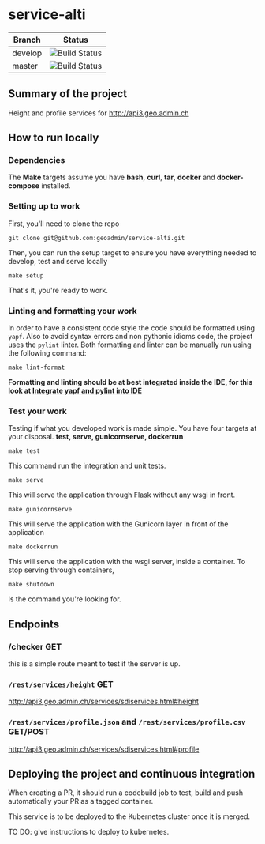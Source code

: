 # service-alti

| Branch | Status |
|--------|-----------|
| develop | ![Build Status](https://codebuild.eu-central-1.amazonaws.com/badges?uuid=eyJlbmNyeXB0ZWREYXRhIjoiUzFGKzRsYzJaVzdQVTd5VHR0Sng3VEo5dk9uMDYwNUZWcmtMV0pQaGdEcCtJZStxN0YyU3E2ZERxVThLK0lXczNEVG51c0RGSm9pU0NiNHA2L0lGZDdVPSIsIml2UGFyYW1ldGVyU3BlYyI6IjJ6cnVFeVo3V3RPMnJXZlMiLCJtYXRlcmlhbFNldFNlcmlhbCI6MX0%3D&branch=develop) |
| master | ![Build Status](https://codebuild.eu-central-1.amazonaws.com/badges?uuid=eyJlbmNyeXB0ZWREYXRhIjoiUzFGKzRsYzJaVzdQVTd5VHR0Sng3VEo5dk9uMDYwNUZWcmtMV0pQaGdEcCtJZStxN0YyU3E2ZERxVThLK0lXczNEVG51c0RGSm9pU0NiNHA2L0lGZDdVPSIsIml2UGFyYW1ldGVyU3BlYyI6IjJ6cnVFeVo3V3RPMnJXZlMiLCJtYXRlcmlhbFNldFNlcmlhbCI6MX0%3D&branch=master) |

## Summary of the project

Height and profile services for http://api3.geo.admin.ch

## How to run locally

### Dependencies

The **Make** targets assume you have **bash**, **curl**, **tar**, **docker** and **docker-compose** installed.

### Setting up to work

First, you'll need to clone the repo

    git clone git@github.com:geoadmin/service-alti.git

Then, you can run the setup target to ensure you have everything needed to develop, test and serve locally

    make setup

That's it, you're ready to work.

### Linting and formatting your work

In order to have a consistent code style the code should be formatted using `yapf`. Also to avoid syntax errors and non
pythonic idioms code, the project uses the `pylint` linter. Both formatting and linter can be manually run using the
following command:

    make lint-format

**Formatting and linting should be at best integrated inside the IDE, for this look at
[Integrate yapf and pylint into IDE](https://github.com/geoadmin/doc-guidelines/blob/master/PYTHON.md#yapf-and-pylint-ide-integration)**

### Test your work

Testing if what you developed work is made simple. You have four targets at your disposal. **test, serve, gunicornserve, dockerrun**

    make test

This command run the integration and unit tests.

    make serve

This will serve the application through Flask without any wsgi in front.

    make gunicornserve

This will serve the application with the Gunicorn layer in front of the application

    make dockerrun

This will serve the application with the wsgi server, inside a container.
To stop serving through containers,

    make shutdown

Is the command you're looking for.

## Endpoints

### /checker GET

this is a simple route meant to test if the server is up.

### `/rest/services/height` GET

http://api3.geo.admin.ch/services/sdiservices.html#height

### `/rest/services/profile.json` and `/rest/services/profile.csv` GET/POST

http://api3.geo.admin.ch/services/sdiservices.html#profile

## Deploying the project and continuous integration

When creating a PR, it should run a codebuild job to test, build and push automatically your PR as a tagged container.

This service is to be deployed to the Kubernetes cluster once it is merged.

TO DO: give instructions to deploy to kubernetes.